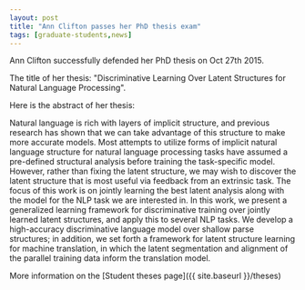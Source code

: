 ```yaml
---
layout: post
title: "Ann Clifton passes her PhD thesis exam"
tags: [graduate-students,news]
---
```


Ann Clifton successfully defended her PhD thesis on Oct 27th 2015. 

The title of her thesis: "Discriminative Learning Over Latent Structures for Natural Language Processing".

Here is the abstract of her thesis:

Natural language is rich with layers of implicit structure, and
previous research has shown that we can take advantage of this
structure to make more accurate models. Most attempts to utilize
forms of implicit natural language structure for natural language
processing tasks have assumed a pre-defined structural analysis
before training the task-specific model. However, rather than fixing
the latent structure, we may wish to discover the latent structure
that is most useful via feedback from an extrinsic task. The focus
of this work is on jointly learning the best latent analysis along
with the model for the NLP task we are interested in.  In this work,
we present a generalized learning framework for discriminative
training over jointly learned latent structures, and apply this to
several NLP tasks. We develop a high-accuracy discriminative language
model over shallow parse structures; in addition, we set forth a
framework for latent structure learning for machine translation,
in which the latent segmentation and alignment of the parallel
training data inform the translation model.

More information on the [Student theses page]({{ site.baseurl }}/theses)
